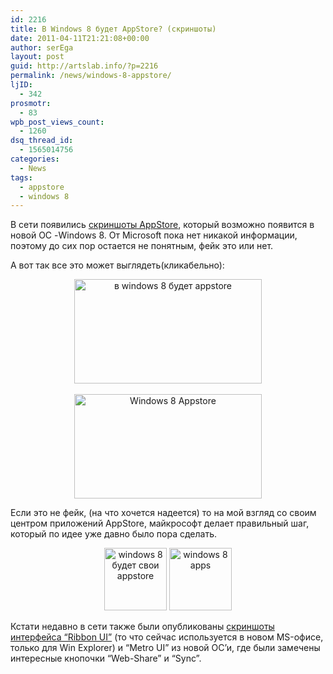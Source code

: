 ```yaml
---
id: 2216
title: В Windows 8 будет AppStore? (скриншоты)
date: 2011-04-11T21:21:08+00:00
author: serEga
layout: post
guid: http://artslab.info/?p=2216
permalink: /news/windows-8-appstore/
ljID:
  - 342
prosmotr:
  - 83
wpb_post_views_count:
  - 1260
dsq_thread_id:
  - 1565014756
categories:
  - News
tags:
  - appstore
  - windows 8
---
```

В сети появились [скриншоты AppStore](http://cnbeta.com/articles/139730.htm), который возможно появится в новой ОС -Windows 8. От Microsoft пока нет никакой информации, поэтому до сих пор остается не понятным, фейк это или нет.
  
А вот так все это может выглядеть(кликабельно):

<center>
  <a href="http://artslab.info/wp-content/uploads/windows_app_store.jpg"><img src="http://artslab.info/wp-content/uploads/windows_app_store-300x167.jpg" alt="в windows 8 будет appstore" title="windows_app_store" width="300" height="167" class="alignnone size-medium wp-image-2218" /></a><br /> <br /> <a href="http://artslab.info/wp-content/uploads/windows_8_appstore.png"><img src="http://artslab.info/wp-content/uploads/windows_8_appstore-300x167.png" alt="Windows 8 Appstore" title="windows_8_appstore" width="300" height="167" class="alignnone size-medium wp-image-2217" srcset="http://img.artslab.info/windows_8_appstore-300x167.png 300w, http://img.artslab.info/windows_8_appstore-1024x570.png 1024w, http://img.artslab.info/windows_8_appstore.png 1233w" sizes="(max-width: 300px) 100vw, 300px" /></a>
</center>

Если это не фейк, (на что хочется надеется) то на мой взгляд со своим центром приложений AppStore, майкрософт делает правильный шаг, который по идее уже давно было пора сделать. 

<center>
  <a href="http://artslab.info/wp-content/uploads/win8_appstore.png"><img src="http://artslab.info/wp-content/uploads/win8_appstore-100x100.png" alt="windows 8 будет свои appstore" title="win8_appstore" width="100" height="100" class="alignnone size-thumbnail wp-image-2221" /></a> <a href="http://artslab.info/wp-content/uploads/windows8_apps.png"><img src="http://artslab.info/wp-content/uploads/windows8_apps-100x100.png" alt="windows 8 apps" title="windows8_apps" width="100" height="100" class="alignnone size-thumbnail wp-image-2222" /></a>
</center>

Кстати недавно в сети также были опубликованы [скриншоты интерфейса &#8220;Ribbon UI&#8221;](http://habrahabr.ru/blogs/windows/116809/) (то что сейчас используется в новом MS-офисе, только для Win Explorer) и &#8220;Metro UI&#8221; из новой ОС&#8217;и, где были замечены интересные кнопочки &#8220;Web-Share&#8221; и &#8220;Sync&#8221;.